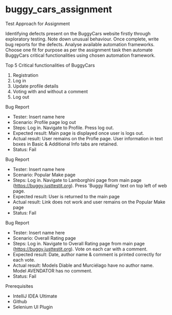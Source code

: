# buggy_cars_assignment

Test Approach for Assignment

Identifying defects present on the BuggyCars website firstly through exploratory testing. Note down unusual behaviour. Once complete, write bug reports for the defects. Analyse available automation frameworks. Choose one fit for purpose as per the assignment task then automate BuggyCars critical functionalities using chosen automation framework.

Top 5 Critical functionalities of BuggyCars
1. Registration
2. Log in
3. Update profile details
4. Voting with and without a comment
5. Log out

Bug Report
- Tester: Insert name here
- Scenario: Profile page log out
- Steps: Log in. Navigate to Profile. Press log out.
- Expected result: Main page is displayed once user is logs out.
- Actual result: User remains on the Profie page. User information in text boxes in Basic & Additional Info tabs are retained.
- Status: Fail

Bug Report 
- Tester: Insert name here
- Scenario: Popular Make page
- Steps: Log in. Navigate to Lamborghini page from main page (https://buggy.justtestit.org). Press 'Buggy Rating' text on top left of web page.
- Expected result: User is returned to the main page
- Actual result: Link does not work and user remains on the Popular Make page
- Status: Fail

Bug Report
- Tester: Insert name here
- Scenario: Overall Rating page
- Steps: Log in. Navigate to Overall Rating page from main page (https://buggy.justtestit.org). Vote on each car with a comment.
- Expected result: Date, author name & comment is printed correctly for each vote.
- Actual result: Models Diable and Murciélago have no author name. Model AVENDATOR has no comment. 
- Status: Fail

Prerequisites
- IntelliJ IDEA Ultimate
- Github
- Selenium UI Plugin
